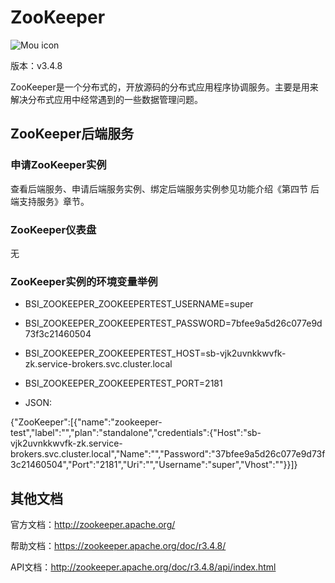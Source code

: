 # ZooKeeper

![Mou icon](../img/ZooKeeper.png)

版本：v3.4.8

ZooKeeper是一个分布式的，开放源码的分布式应用程序协调服务。主要是用来解决分布式应用中经常遇到的一些数据管理问题。

## ZooKeeper后端服务

### 申请ZooKeeper实例

查看后端服务、申请后端服务实例、绑定后端服务实例参见功能介绍《第四节 后端支持服务》章节。

### ZooKeeper仪表盘

无

### ZooKeeper实例的环境变量举例

- BSI_ZOOKEEPER_ZOOKEEPERTEST_USERNAME=super- BSI_ZOOKEEPER_ZOOKEEPERTEST_PASSWORD=7bfee9a5d26c077e9d73f3c21460504- BSI_ZOOKEEPER_ZOOKEEPERTEST_HOST=sb-vjk2uvnkkwvfk-zk.service-brokers.svc.cluster.local- BSI_ZOOKEEPER_ZOOKEEPERTEST_PORT=2181
- JSON:{"ZooKeeper":[{"name":"zookeeper-test","label":"","plan":"standalone","credentials":{"Host":"sb-vjk2uvnkkwvfk-zk.service-brokers.svc.cluster.local","Name":"","Password":"37bfee9a5d26c077e9d73f3c21460504","Port":"2181","Uri":"","Username":"super","Vhost":""}}]}

## 其他文档

官方文档：http://zookeeper.apache.org/

帮助文档：https://zookeeper.apache.org/doc/r3.4.8/

API文档：http://zookeeper.apache.org/doc/r3.4.8/api/index.html



